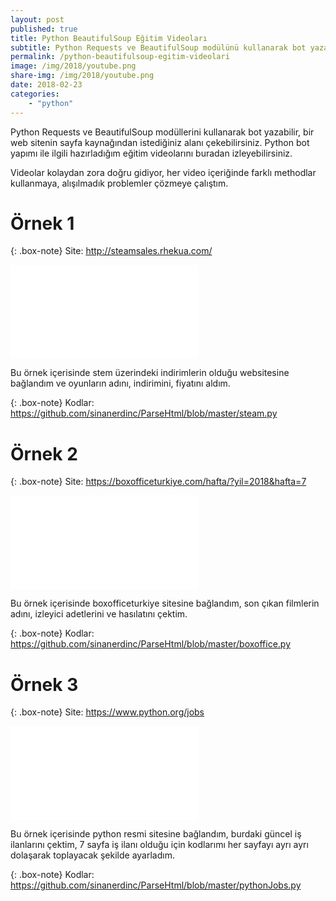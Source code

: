 ```yaml
---
layout: post
published: true
title: Python BeautifulSoup Eğitim Videoları
subtitle: Python Requests ve BeautifulSoup modülünü kullanarak bot yazabilirsiniz.
permalink: /python-beautifulsoup-egitim-videolari
image: /img/2018/youtube.png
share-img: /img/2018/youtube.png
date: 2018-02-23
categories:
    - "python"
---
```


Python Requests ve BeautifulSoup modüllerini kullanarak bot yazabilir, bir web sitenin sayfa kaynağından istediğiniz alanı çekebilirsiniz. Python bot yapımı ile ilgili hazırladığım eğitim videolarını buradan izleyebilirsiniz.

Videolar kolaydan zora doğru gidiyor, her video içeriğinde farklı methodlar kullanmaya, alışılmadık problemler çözmeye çalıştım.

# Örnek 1

{: .box-note}
Site: http://steamsales.rhekua.com/


<div class="youtubeContainer">
<iframe src="//www.youtube.com/embed/FuiOiltXJbM"
frameborder="0" allowfullscreen class="youtubeVideo"></iframe>
</div>

Bu örnek içerisinde stem üzerindeki indirimlerin olduğu websitesine bağlandım ve oyunların adını, indirimini, fiyatını aldım.

{: .box-note}
Kodlar: https://github.com/sinanerdinc/ParseHtml/blob/master/steam.py


# Örnek 2

{: .box-note}
Site: https://boxofficeturkiye.com/hafta/?yil=2018&hafta=7


<div class="youtubeContainer">
<iframe src="//www.youtube.com/embed/L61uiXspCq4"
frameborder="0" allowfullscreen class="youtubeVideo"></iframe>
</div>

Bu örnek içerisinde boxofficeturkiye sitesine bağlandım, son çıkan filmlerin adını, izleyici adetlerini ve hasılatını çektim.

{: .box-note}
Kodlar: https://github.com/sinanerdinc/ParseHtml/blob/master/boxoffice.py


# Örnek 3

{: .box-note}
Site: https://www.python.org/jobs


<div class="youtubeContainer">
<iframe src="//www.youtube.com/embed/NeYdF5Drsy4"
frameborder="0" allowfullscreen class="youtubeVideo"></iframe>
</div>

Bu örnek içerisinde python resmi sitesine bağlandım, burdaki güncel iş ilanlarını çektim, 7 sayfa iş ilanı olduğu için kodlarımı her sayfayı ayrı ayrı dolaşarak toplayacak şekilde ayarladım.

{: .box-note}
Kodlar: https://github.com/sinanerdinc/ParseHtml/blob/master/pythonJobs.py
